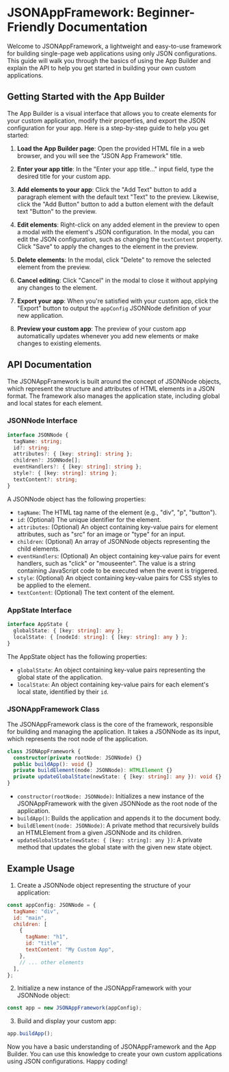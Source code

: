 # JSONAppFramework: Beginner-Friendly Documentation

Welcome to JSONAppFramework, a lightweight and easy-to-use framework for building single-page web applications using only JSON configurations. This guide will walk you through the basics of using the App Builder and explain the API to help you get started in building your own custom applications.

## Getting Started with the App Builder

The App Builder is a visual interface that allows you to create elements for your custom application, modify their properties, and export the JSON configuration for your app. Here is a step-by-step guide to help you get started:

1. **Load the App Builder page**: Open the provided HTML file in a web browser, and you will see the "JSON App Framework" title.

2. **Enter your app title**: In the "Enter your app title..." input field, type the desired title for your custom app.

3. **Add elements to your app**: Click the "Add Text" button to add a paragraph element with the default text "Text" to the preview. Likewise, click the "Add Button" button to add a button element with the default text "Button" to the preview.

4. **Edit elements**: Right-click on any added element in the preview to open a modal with the element's JSON configuration. In the modal, you can edit the JSON configuration, such as changing the `textContent` property. Click "Save" to apply the changes to the element in the preview.

5. **Delete elements**: In the modal, click "Delete" to remove the selected element from the preview.

6. **Cancel editing**: Click "Cancel" in the modal to close it without applying any changes to the element.

7. **Export your app**: When you're satisfied with your custom app, click the "Export" button to output the `appConfig` JSONNode definition of your new application.

8. **Preview your custom app**: The preview of your custom app automatically updates whenever you add new elements or make changes to existing elements.

## API Documentation

The JSONAppFramework is built around the concept of JSONNode objects, which represent the structure and attributes of HTML elements in a JSON format. The framework also manages the application state, including global and local states for each element.

### JSONNode Interface

```typescript
interface JSONNode {
  tagName: string;
  id?: string;
  attributes?: { [key: string]: string };
  children?: JSONNode[];
  eventHandlers?: { [key: string]: string };
  style?: { [key: string]: string };
  textContent?: string;
}
```

A JSONNode object has the following properties:

- `tagName`: The HTML tag name of the element (e.g., "div", "p", "button").
- `id`: (Optional) The unique identifier for the element.
- `attributes`: (Optional) An object containing key-value pairs for element attributes, such as "src" for an image or "type" for an input.
- `children`: (Optional) An array of JSONNode objects representing the child elements.
- `eventHandlers`: (Optional) An object containing key-value pairs for event handlers, such as "click" or "mouseenter". The value is a string containing JavaScript code to be executed when the event is triggered.
- `style`: (Optional) An object containing key-value pairs for CSS styles to be applied to the element.
- `textContent`: (Optional) The text content of the element.

### AppState Interface

```typescript
interface AppState {
  globalState: { [key: string]: any };
  localState: { [nodeId: string]: { [key: string]: any } };
}
```

The AppState object has the following properties:

- `globalState`: An object containing key-value pairs representing the global state of the application.
- `localState`: An object containing key-value pairs for each element's local state, identified by their `id`.

### JSONAppFramework Class

The JSONAppFramework class is the core of the framework, responsible for building and managing the application. It takes a JSONNode as its input, which represents the root node of the application.

```typescript
class JSONAppFramework {
  constructor(private rootNode: JSONNode) {}
  public buildApp(): void {}
  private buildElement(node: JSONNode): HTMLElement {}
  private updateGlobalState(newState: { [key: string]: any }): void {}
}
```

- `constructor(rootNode: JSONNode)`: Initializes a new instance of the JSONAppFramework with the given JSONNode as the root node of the application.
- `buildApp()`: Builds the application and appends it to the document body.
- `buildElement(node: JSONNode)`: A private method that recursively builds an HTMLElement from a given JSONNode and its children.
- `updateGlobalState(newState: { [key: string]: any })`: A private method that updates the global state with the given new state object.

## Example Usage

1. Create a JSONNode object representing the structure of your application:

```javascript
const appConfig: JSONNode = {
  tagName: "div",
  id: "main",
  children: [
    {
      tagName: "h1",
      id: "title",
      textContent: "My Custom App",
    },
    // ... other elements
  ],
};
```

2. Initialize a new instance of the JSONAppFramework with your JSONNode object:

```javascript
const app = new JSONAppFramework(appConfig);
```

3. Build and display your custom app:

```javascript
app.buildApp();
```

Now you have a basic understanding of JSONAppFramework and the App Builder. You can use this knowledge to create your own custom applications using JSON configurations. Happy coding!